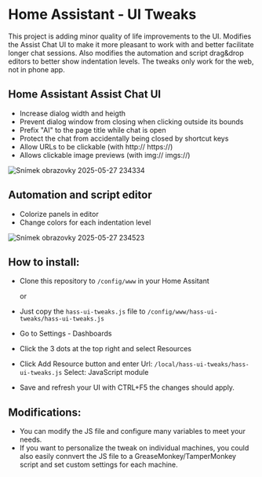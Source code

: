 # Home Assistant - UI Tweaks
This project is adding minor quality of life improvements to the UI. Modifies the Assist Chat UI to make it more pleasant to work with and better facilitate longer chat sessions. Also modifies the automation and script drag&drop editors to better show indentation levels. The tweaks only work for the web, not in phone app.

## Home Assistant Assist Chat UI

- Increase dialog width and heigth
- Prevent dialog window from closing when clicking outside its bounds
- Prefix "AI" to the page title while chat is open
- Protect the chat from accidentally being closed by shortcut keys
- Allow URLs to be clickable (with http:// https://)
- Allows clickable image previews (with img:// imgs://)

![Snímek obrazovky 2025-05-27 234334](https://github.com/user-attachments/assets/8e66ba58-32b5-49c4-b032-a8b8fd7d8ac7)

## Automation and script editor

- Colorize panels in editor
- Change colors for each indentation level

![Snímek obrazovky 2025-05-27 234523](https://github.com/user-attachments/assets/35b18873-8273-49b0-9574-05b2a5301fa0)


## How to install:
- Clone this repository to `/config/www` in your Home Assitant

	or
	
- Just copy the `hass-ui-tweaks.js` file to `/config/www/hass-ui-tweaks/hass-ui-tweaks.js`

- Go to Settings - Dashboards
- Click the 3 dots at the top right and select Resources
- Click Add Resource button and enter
Url: `/local/hass-ui-tweaks/hass-ui-tweaks.js`
Select: JavaScript module
- Save and refresh your UI with CTRL+F5 the changes should apply.

## Modifications:
- You can modify the JS file and configure many variables to meet your needs.
- If you want to personalize the tweak on individual machines, you could also easily connvert the JS file to a GreaseMonkey/TamperMonkey script and set custom settings for each machine.
